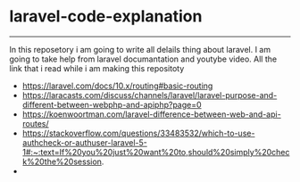 # laravel-code-explanation
---
In this reposetory i am going to write all delails thing about laravel. I am going to take help from laravel documantation and youtybe video. 
All the link that i read while i am making this repositoty

- https://laravel.com/docs/10.x/routing#basic-routing
- https://laracasts.com/discuss/channels/laravel/laravel-purpose-and-different-between-webphp-and-apiphp?page=0
- https://koenwoortman.com/laravel-difference-between-web-and-api-routes/
-  https://stackoverflow.com/questions/33483532/which-to-use-authcheck-or-authuser-laravel-5-1#:~:text=If%20you%20just%20want%20to,should%20simply%20check%20the%20session.
-  
